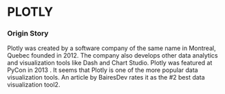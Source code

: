 # PLOTLY
### Origin Story
Plotly was created by a software company of the same name in Montreal, Quebec founded in 2012. The company also develops other data analytics and visualization tools like Dash and Chart Studio. Plotly was featured at PyCon in 2013 . It seems that Plotly is one of the more popular data visualization tools. An article by BairesDev rates it as the #2 best data visualization tool2. 

